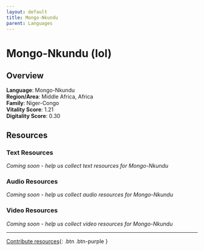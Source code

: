 ```yaml
---
layout: default
title: Mongo-Nkundu
parent: Languages
---
```


# Mongo-Nkundu (lol)

## Overview

**Language**: Mongo-Nkundu  
**Region/Area**: Middle Africa, Africa  
**Family**: Niger-Congo  
**Vitality Score**: 1.21  
**Digitality Score**: 0.30  

## Resources

### Text Resources
*Coming soon - help us collect text resources for Mongo-Nkundu*

### Audio Resources
*Coming soon - help us collect audio resources for Mongo-Nkundu*

### Video Resources
*Coming soon - help us collect video resources for Mongo-Nkundu*

---

[Contribute resources](https://fairtrain.github.io/){: .btn .btn-purple }
